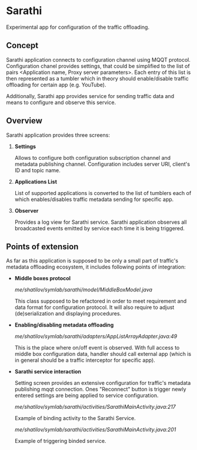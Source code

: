 # Sarathi

Experimental app for configuration of the traffic offloading.

## Concept

Sarathi application connects to configuration channel using MQQT protocol.
Configuration chanel provides settings, that could be simplified to the list of pairs <Application name, Proxy server parameters>.
Each entry of this list is then represented as a tumbler which in theory should enable/disable traffic offloading for certain app (e.g. YouTube).

Additionally, Sarathi app provides service for sending traffic data and means to configure and observe this service.

## Overview

Sarathi application provides three screens:

1. <b>Settings</b> 

    Allows to configure both configuration subscription channel and metadata publishing channel. 
    Configuration includes server URI, client's ID and topic name. 
     
2. <b>Applications List</b>
    
    List of supported applications is converted to the list of tumblers each of which enables/disables traffic metadata sending for specific app.
    
3. <b>Observer</b>

    Provides a log view for Sarathi service. Sarathi application observes all broadcasted events emitted by service each time it is being triggered.
    
## Points of extension

As far as this application is supposed to be only a small part of traffic's metadata offloading ecosystem, it includes following points of integration:

* <b>Middle boxes protocol</b> 
    
    <i> me/shatilov/symlab/sarathi/model/MiddleBoxModel.java</i> 
        
    This class supposed to be refactored in order to meet requirement and data format for configuration protocol.
    It will also require to adjust (de)serialization and displaying procedures.
    
* <b>Enabling/disabling metadata offloading</b>
    
    <i>me/shatilov/symlab/sarathi/adapters/AppListArrayAdapter.java:49</i>
    
    This is the place where on/off event is observed. With full access to middle box configuration data, handler should call external app (which is in general should be a traffic interceptor for specific app).
    
* <b>Sarathi service interaction</b> 
    
    Setting screen provides an extensive configuration for traffic's metadata publishing mqqt connection.
    Ones "Reconnect" button is trigger newly entered settings are being applied to service configuration.
    
    <i>me/shatilov/symlab/sarathi/activities/SarathiMainActivity.java:217</i>
    
    Example of binding activity to the Sarathi Service.
    
    <i>me/shatilov/symlab/sarathi/activities/SarathiMainActivity.java:201</i>

    Example of triggering binded service. 
    